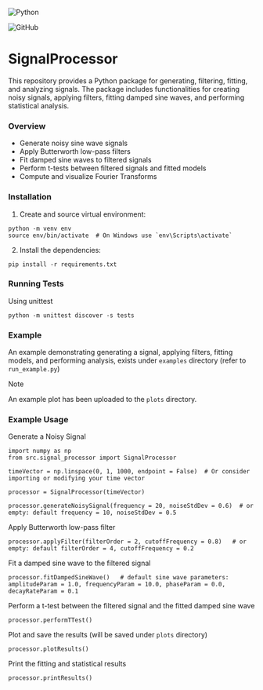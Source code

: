 ![Python](https://img.shields.io/badge/Python-3670A0?style=plastic&logo=python&logoColor=ffdd54)  

![GitHub](https://img.shields.io/github/license/Ramy-Badr-Ahmed/SignalProcessor)

# SignalProcessor

This repository provides a Python package for generating, filtering, fitting, and analyzing signals. The package includes functionalities for creating noisy signals, applying filters, fitting damped sine waves, and performing statistical analysis.

### Overview

- Generate noisy sine wave signals
- Apply Butterworth low-pass filters
- Fit damped sine waves to filtered signals
- Perform t-tests between filtered signals and fitted models
- Compute and visualize Fourier Transforms

### Installation

1) Create and source virtual environment:
```shell
python -m venv env
source env/bin/activate  # On Windows use `env\Scripts\activate`
```
2) Install the dependencies:
```shell
pip install -r requirements.txt
```

### Running Tests
Using unittest

```shell
python -m unittest discover -s tests
```

### Example
An example demonstrating generating a signal, applying filters, fitting models, and performing analysis, exists under `examples` directory (refer to `run_example.py`)

>[!Note]
> An example plot has been uploaded to the `plots` directory.

### Example Usage

Generate a Noisy Signal

```shell
import numpy as np
from src.signal_processor import SignalProcessor

timeVector = np.linspace(0, 1, 1000, endpoint = False)  # Or consider importing or modifying your time vector

processor = SignalProcessor(timeVector)
   
processor.generateNoisySignal(frequency = 20, noiseStdDev = 0.6)  # or empty: default frequency = 10, noiseStdDev = 0.5
```

Apply Butterworth low-pass filter

```shell
processor.applyFilter(filterOrder = 2, cutoffFrequency = 0.8)   # or empty: default filterOrder = 4, cutoffFrequency = 0.2
```

Fit a damped sine wave to the filtered signal

```shell
processor.fitDampedSineWave()   # default sine wave parameters: amplitudeParam = 1.0, frequencyParam = 10.0, phaseParam = 0.0, decayRateParam = 0.1
```

Perform a t-test between the filtered signal and the fitted damped sine wave

```shell
processor.performTTest()
```

Plot and save the results (will be saved under `plots` directory)

```shell
processor.plotResults()
```

Print the fitting and statistical results
```shell
processor.printResults()
```
